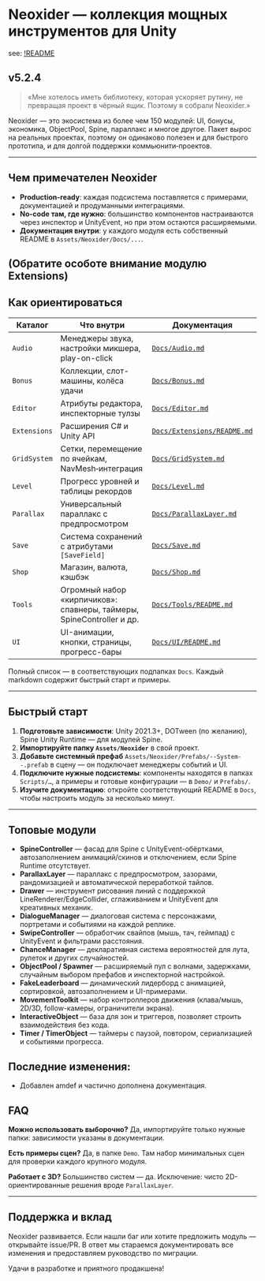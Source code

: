 # Neoxider — коллекция мощных инструментов для Unity

see: [!README](Assets/Neoxider/README.md)

## v5.2.4

> «Мне хотелось иметь библиотеку, которая ускоряет рутину, не превращая проект в чёрный ящик. Поэтому я собрали Neoxider.»

Neoxider — это экосистема из более чем 150 модулей: UI, бонусы, экономика, ObjectPool, Spine, параллакс и многое другое. Пакет вырос на реальных проектах, поэтому он одинаково полезен и для быстрого прототипа, и для долгой поддержки коммьюнити‑проектов.

---

## Чем примечателен Neoxider

- **Production-ready**: каждая подсистема поставляется с примерами, документацией и продуманными интеграциями.
- **No-code там, где нужно**: большинство компонентов настраиваются через инспектор и UnityEvent, но при этом остаются расширяемыми.
- **Документация внутри**: у каждого модуля есть собственный README в `Assets/Neoxider/Docs/...`.

(Обратите особоте внимание модулю Extensions)
---

## Как ориентироваться

| Каталог | Что внутри | Документация |
|---------|------------|---------------|
| `Audio` | Менеджеры звука, настройки микшера, play-on-click | [`Docs/Audio.md`](./Assets/Neoxider/Docs/Audio.md) |
| `Bonus` | Коллекции, слот-машины, колёса удачи | [`Docs/Bonus.md`](./Assets/Neoxider/Docs/Bonus.md) |
| `Editor` | Атрибуты редактора, инспекторные тулзы | [`Docs/Editor.md`](./Assets/Neoxider/Docs/Editor.md) |
| `Extensions` | Расширения C# и Unity API | [`Docs/Extensions/README.md`](./Assets/Neoxider/Docs/Extensions/README.md) |
| `GridSystem` | Сетки, перемещение по ячейкам, NavMesh‑интеграция | [`Docs/GridSystem.md`](./Assets/Neoxider/Docs/GridSystem.md) |
| `Level` | Прогресс уровней и таблицы рекордов | [`Docs/Level.md`](./Assets/Neoxider/Docs/Level.md) |
| `Parallax` | Универсальный параллакс с предпросмотром | [`Docs/ParallaxLayer.md`](./Assets/Neoxider/Docs/ParallaxLayer.md) |
| `Save` | Система сохранений с атрибутами `[SaveField]` | [`Docs/Save.md`](./Assets/Neoxider/Docs/Save.md) |
| `Shop` | Магазин, валюта, кэшбэк | [`Docs/Shop.md`](./Assets/Neoxider/Docs/Shop.md) |
| `Tools` | Огромный набор «кирпичиков»: спавнеры, таймеры, SpineController и др. | [`Docs/Tools/README.md`](./Assets/Neoxider/Docs/Tools/README.md) |
| `UI` | UI-анимации, кнопки, страницы, прогресс-бары | [`Docs/UI/README.md`](./Assets/Neoxider/Docs/UI/README.md) |

Полный список — в соответствующих подпапках `Docs`. Каждый markdown содержит быстрый старт и примеры.

---

## Быстрый старт

1. **Подготовьте зависимости**: Unity 2021.3+, DOTween (по желанию), Spine Unity Runtime — для модулей Spine.
2. **Импортируйте папку `Assets/Neoxider`** в свой проект.
3. **Добавьте системный префаб** `Assets/Neoxider/Prefabs/--System--.prefab` в сцену — он подключает менеджеры событий и UI.
4. **Подключите нужные подсистемы**: компоненты находятся в папках `Scripts/…`, а примеры и готовые конфигурации — в `Demo/` и `Prefabs/`.
5. **Изучите документацию**: откройте соответствующий README в `Docs`, чтобы настроить модуль за несколько минут.

---

## Топовые модули

- **SpineController** — фасад для Spine с UnityEvent-обёртками, автозаполнением анимаций/скинов и отключением, если Spine Runtime отсутствует.
- **ParallaxLayer** — параллакс с предпросмотром, зазорами, рандомизацией и автоматической переработкой тайлов.
- **Drawer** — инструмент рисования линий с поддержкой LineRenderer/EdgeCollider, сглаживанием и UnityEvent для креативных механик.
- **DialogueManager** — диалоговая система с персонажами, портретами и событиями на каждой реплике.
- **SwipeController** — обработчик свайпов (мышь, тач, геймпад) с UnityEvent и фильтрами расстояния.
- **ChanceManager** — декларативная система вероятностей для лута, рулеток и других случайностей.
- **ObjectPool / Spawner** — расширяемый пул с волнами, задержками, случайным выбором префабов и инспекторной настройкой.
- **FakeLeaderboard** — динамический лидерборд с анимацией, сортировкой, автозаполнением и UI-примерами.
- **MovementToolkit** — набор контроллеров движения (клава/мышь, 2D/3D, follow-камеры, ограничители экрана).
- **InteractiveObject** — база для зон и триггеров, позволяет строить взаимодействия без кода.
- **Timer / TimerObject** — таймеры с паузой, повтором, сериализацией и событиями прогресса.

## Последние изменения:

- Добавлен amdef и частично дополнена документация.

## FAQ

**Можно использовать выборочно?** Да, импортируйте только нужные папки: зависимости указаны в документации.

**Есть примеры сцен?** Да, в папке `Demo`. Там набор минимальных сцен для проверки каждого крупного модуля.

**Работает с 3D?** Большинство систем — да. Исключение: чисто 2D-ориентированные решения вроде `ParallaxLayer`.

---

## Поддержка и вклад

Neoxider развивается. Если нашли баг или хотите предложить модуль — открывайте issue/PR. В ответ мы стараемся документировать все изменения и предоставляем руководство по миграции.

Удачи в разработке и приятного продакшена!
